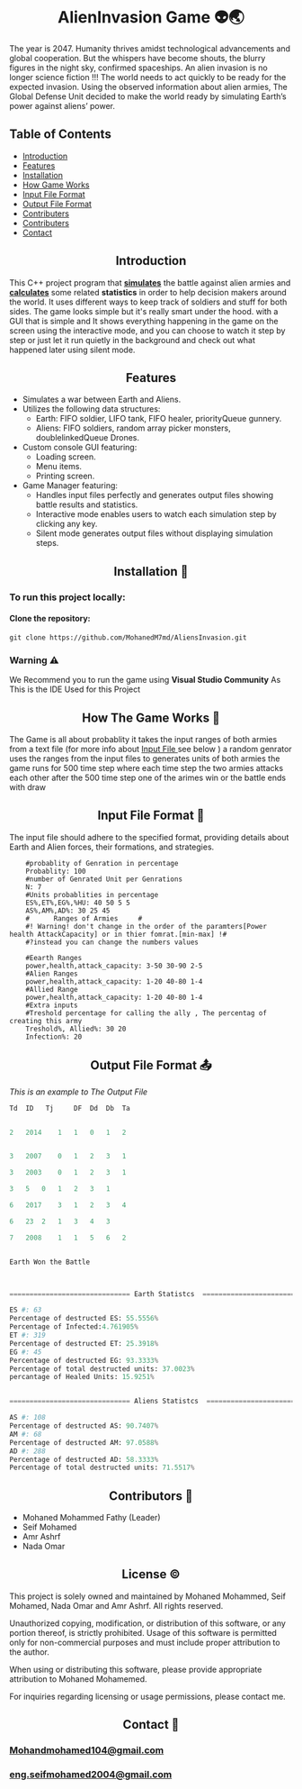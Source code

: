 <h1 id="Main Heading" style="text-align: center;">AlienInvasion Game 👽🌏</h1>


<div class="Game-Story" align="left">
    <p>The year is 2047. Humanity thrives amidst technological advancements and global cooperation. But the whispers have become shouts, the blurry figures in the night sky, confirmed spaceships. An alien              invasion is no longer science fiction !!! The world needs to act quickly to be ready for the expected invasion. Using the observed information about alien armies, The Global Defense Unit decided to make            the world ready by simulating Earth’s power against aliens’ power.
    </p>
</div>

<div>

## Table of Contents
  - <a href="#Intro">Introduction</a>
  - <a href="#fea">Features</a>
  - <a href="#inst">Installation</a>
  - <a href="#Work">How Game Works </a>
  - <a href="#input">Input File Format</a>
  - <a href="#output">Output File Format</a>
  - <a href="#con">Contributers </a>
  - <a href="#li">Contributers </a>
  - <a href="#contact">Contact </a>


</div>

<div class="Project Intro">
    <h2 align="center" id="Intro">Introduction</h2>
    <p>
    This C++ project program that <b><u>simulates</u></b> the battle against alien armies and <u><b>calculates</b></u> some related <b>statistics</b> in order to help decision makers around the world. It uses different ways to keep track of soldiers and stuff for both sides. The game looks simple but it's really smart under the hood. with a GUI that is simple and It shows everything happening in the game on the screen using the interactive mode, and you can choose to watch it step by step or just let it run quietly in the background and check out what happened later using silent mode.
    </p>
</div>

<div class="Features">

<h2 align="center" id="fea">Features</h2>

- Simulates a war between Earth and Aliens.
- Utilizes the following data structures:
    - Earth: FIFO soldier, LIFO tank, FIFO healer, priorityQueue gunnery.
    - Aliens: FIFO soldiers, random array picker monsters, doublelinkedQueue Drones.
- Custom console GUI featuring:
    - Loading screen.
    - Menu items.
    - Printing screen.
- Game Manager featuring:
    - Handles input files perfectly and generates output files showing battle results and statistics.
    - Interactive mode enables users to watch each simulation step by clicking any key.
    - Silent mode generates output files without displaying simulation steps.

</div>

<div class="Installation">

<h2 align="center" id="inst">Installation 🔽</h2>

### To run this project locally:

#### Clone the repository:

```
git clone https://github.com/MohanedM7md/AliensInvasion.git 
```

### Warning ⚠️

We Recommend you to run the game using **Visual Studio Community**
As This is the IDE Used for this Project

</div>

<div class="How Works">
<h2 align="center" id="Work">How The Game Works 🎲</h2>

The Game is all about probablity it takes the input ranges of both armies from a text file
(for more info about 
<a href="#input"> Input File </a> see below
) a random genrator uses the ranges from the input files to generates units of both armies the game runs for 500 time step where each time step the two armies attacks each other after the 500 time step one of the arimes win or the battle ends with draw


</div>

<div class="Input-Txt">

<h2 align="center" id="input">Input File Format 📃</h2>

The input file should adhere to the specified format, providing details about Earth and Alien forces, their formations, and strategies.



```YML
    #probablity of Genration in percentage
    Probablity: 100
    #number of Genrated Unit per Genrations
    N: 7
    #Units probablities in percentage
    ES%,ET%,EG%,%HU: 40 50 5 5
    AS%,AM%,AD%: 30 25 45
    #      Ranges of Armies     # 
    #! Warning! don't change in the order of the paramters[Power health AttackCapacity] or in thier fomrat.[min-max] !#
    #?instead you can change the numbers values

    #Eearth Ranges
    power,health,attack_capacity: 3-50 30-90 2-5
    #Alien Ranges
    power,health,attack_capacity: 1-20 40-80 1-4
    #Allied Range
    power,health,attack_capacity: 1-20 40-80 1-4
    #Extra inputs
    #Treshold percentage for calling the ally , The percentag of creating this army
    Treshold%, Allied%: 30 20
    Infection%: 20
```

</div>

<div class="output-Txt">

<h2 align="center" id="output">Output File Format 📤</h2>

*This is an example to The Output File*

```Python
Td	ID	 Tj    	DF	Dd	Db	Ta


2	2014	1	1	0	1	2


3	2007	0	1	2	3	1

3	2003	0	1	2	3	1

3	5	0	1	2	3	1

6	2017	3	1	2	3	4

6	23	2	1	3	4	3

7	2008	1	1	5	6	2


Earth Won the Battle



============================== Earth Statistcs  ===============================

ES #: 63
Percentage of destructed ES: 55.5556%
Percentage of Infected:4.761905%
ET #: 319
Percentage of destructed ET: 25.3918%
EG #: 45
Percentage of destructed EG: 93.3333%
Percentage of total destructed units: 37.0023%
percantage of Healed Units: 15.9251%


============================== Aliens Statistcs  ===============================

AS #: 108
Percentage of destructed AS: 90.7407%
AM #: 68
Percentage of destructed AM: 97.0588%
AD #: 288
Percentage of destructed AD: 58.3333%
Percentage of total destructed units: 71.5517%

```

</div>

<div class = "Contributes">

<h2 align="center" id="con"> Contributors 👬</h2>

- Mohaned Mohammed Fathy (Leader)
- Seif Mohamed
- Amr Ashrf
- Nada Omar


</div>

<div class = "License">

<h2 align="center" id="li"> License ©️ </h2>

This project is solely owned and maintained by Mohaned Mohammed, Seif Mohamed, Nada Omar and Amr Ashrf. All rights reserved.

Unauthorized copying, modification, or distribution of this software, or any portion thereof, is strictly prohibited. Usage of this software is permitted only for non-commercial purposes and must include proper attribution to the author.

When using or distributing this software, please provide appropriate attribution to Mohaned Mohamemed.

For inquiries regarding licensing or usage permissions, please contact me.

</div>

<div class = "Contact">


<h2 align="center" id="contact"> Contact 📧 </h2>

### Mohandmohamed104@gmail.com
### eng.seifmohamed2004@gmail.com

</div>
